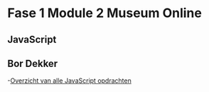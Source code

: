 # Fase 1 Module 2 Museum Online

## JavaScript

## Bor Dekker

-[Overzicht van alle JavaScript opdrachten](http://32562.hosts1.ma-cloud.nl/F1M2JS/Overzicht-Opdrachten/)
